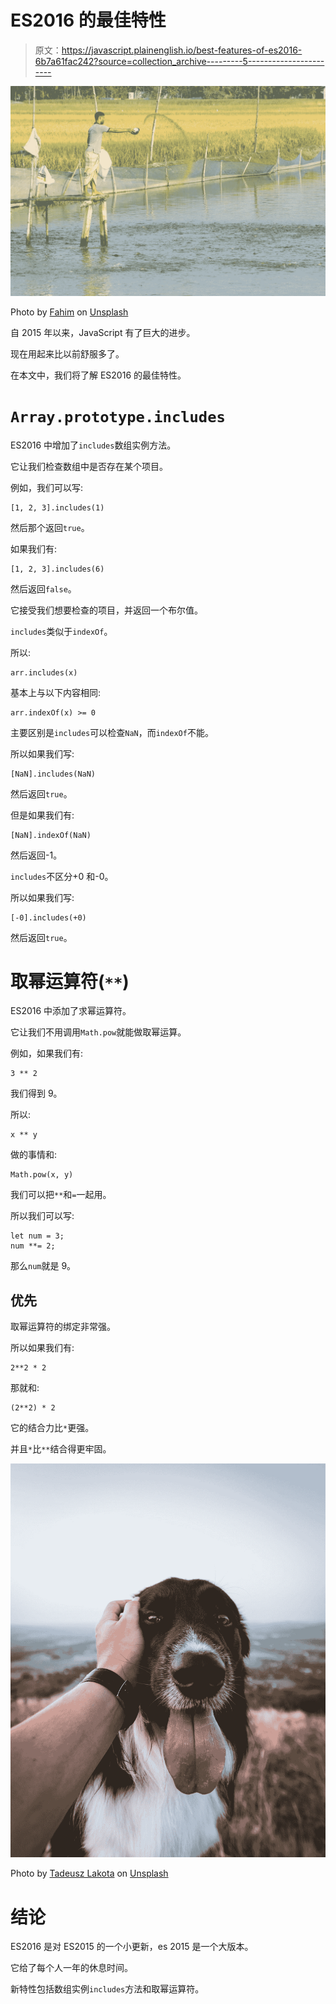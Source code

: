 # ES2016 的最佳特性

> 原文：<https://javascript.plainenglish.io/best-features-of-es2016-6b7a61fac242?source=collection_archive---------5----------------------->

![](img/65142b9a5d69414349f74aaf2469f6b3.png)

Photo by [Fahim](https://unsplash.com/@fahimhasan999?utm_source=medium&utm_medium=referral) on [Unsplash](https://unsplash.com?utm_source=medium&utm_medium=referral)

自 2015 年以来，JavaScript 有了巨大的进步。

现在用起来比以前舒服多了。

在本文中，我们将了解 ES2016 的最佳特性。

# `Array.prototype.includes`

ES2016 中增加了`includes`数组实例方法。

它让我们检查数组中是否存在某个项目。

例如，我们可以写:

```
[1, 2, 3].includes(1)
```

然后那个返回`true`。

如果我们有:

```
[1, 2, 3].includes(6)
```

然后返回`false`。

它接受我们想要检查的项目，并返回一个布尔值。

`includes`类似于`indexOf`。

所以:

```
arr.includes(x)
```

基本上与以下内容相同:

```
arr.indexOf(x) >= 0
```

主要区别是`includes`可以检查`NaN`，而`indexOf`不能。

所以如果我们写:

```
[NaN].includes(NaN)
```

然后返回`true`。

但是如果我们有:

```
[NaN].indexOf(NaN)
```

然后返回-1。

`includes`不区分+0 和-0。

所以如果我们写:

```
[-0].includes(+0)
```

然后返回`true`。

# 取幂运算符(`**`)

ES2016 中添加了求幂运算符。

它让我们不用调用`Math.pow`就能做取幂运算。

例如，如果我们有:

```
3 ** 2
```

我们得到 9。

所以:

```
x ** y
```

做的事情和:

```
Math.pow(x, y)
```

我们可以把`**`和`=`一起用。

所以我们可以写:

```
let num = 3;
num **= 2;
```

那么`num`就是 9。

## 优先

取幂运算符的绑定非常强。

所以如果我们有:

```
2**2 * 2
```

那就和:

```
(2**2) * 2
```

它的结合力比`*`更强。

并且`*`比`**`结合得更牢固。

![](img/11bd0b47b40ff33af594c5ee362585e5.png)

Photo by [Tadeusz Lakota](https://unsplash.com/@tadekl?utm_source=medium&utm_medium=referral) on [Unsplash](https://unsplash.com?utm_source=medium&utm_medium=referral)

# 结论

ES2016 是对 ES2015 的一个小更新，es 2015 是一个大版本。

它给了每个人一年的休息时间。

新特性包括数组实例`includes`方法和取幂运算符。